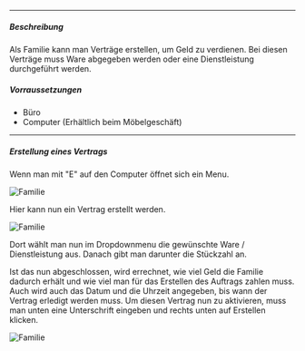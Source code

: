 -------------------------------

##### Beschreibung
Als Familie kann man Verträge erstellen, um Geld zu verdienen. Bei diesen Verträge muss Ware abgegeben werden oder eine Dienstleistung durchgeführt werden.

##### Vorraussetzungen
- Büro
- Computer (Erhältlich beim Möbelgeschäft)

-------------------------------

##### Erstellung eines Vertrags

Wenn man mit "E" auf den Computer öffnet sich ein Menu.

![Familie](../../assets/images/family/contracts/creation/menu.PNG)

Hier kann nun ein Vertrag erstellt werden.

![Familie](../../assets/images/family/contracts/creation/creation.PNG)

Dort wählt man nun im Dropdownmenu die gewünschte Ware / Dienstleistung aus.
Danach gibt man darunter die Stückzahl an.

Ist das nun abgeschlossen, wird errechnet, wie viel Geld die Familie dadurch erhält und wie viel man für das Erstellen des Auftrags zahlen muss.
Auch wird auch das Datum und die Uhrzeit angegeben, bis wann der Vertrag erledigt werden muss.
Um diesen Vertrag nun zu aktivieren, muss man unten eine Unterschrift eingeben und rechts unten auf Erstellen klicken.

![Familie](../../assets/images/family/contracts/creation/creation_done.PNG)

